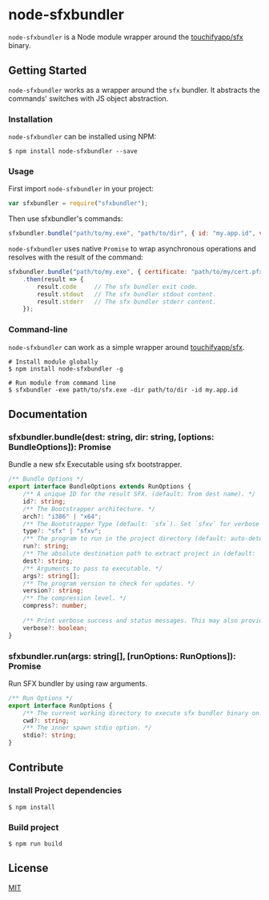 # node-sfxbundler

`node-sfxbundler` is a Node module wrapper around the [touchifyapp/sfx](https://github.com/touchifyapp/sfx) binary.

## Getting Started

`node-sfxbundler` works as a wrapper around the `sfx` bundler.
It abstracts the commands' switches with JS object abstraction.

### Installation

`node-sfxbundler` can be installed using NPM:

```shell
$ npm install node-sfxbundler --save
```

### Usage

First import `node-sfxbundler` in your project:

```javascript
var sfxbundler = require("sfxbundler");
```

Then use sfxbundler's commands:

```javascript
sfxbundler.bundle("path/to/my.exe", "path/to/dir", { id: "my.app.id", version: "1.2.3", arch: "i386" });
```

`node-sfxbundler` uses native `Promise` to wrap asynchronous operations and resolves with the result of the command:

```javascript
sfxbundler.bundle("path/to/my.exe", { certificate: "path/to/my/cert.pfx", password: "*******" });
	.then(result => {
		result.code 	// The sfx bundler exit code.
		result.stdout 	// The sfx bundler stdout content.
		result.stderr	// The sfx bundler stderr content.
	});
```

### Command-line

`node-sfxbundler` can work as a simple wrapper around [touchifyapp/sfx](https://github.com/touchifyapp/sfx).

```shell
# Install module globally
$ npm install node-sfxbundler -g

# Run module from command line
$ sfxbundler -exe path/to/sfx.exe -dir path/to/dir -id my.app.id
```

## Documentation

### sfxbundler.bundle(dest: string, dir: string, [options: BundleOptions]): Promise<RunResult>

Bundle a new sfx Executable using sfx bootstrapper.

```typescript
/** Bundle Options */
export interface BundleOptions extends RunOptions {
    /** A unique ID for the result SFX. (default: from dest name). */
    id?: string;
    /** The Bootstrapper architecture. */
    arch?: "i386" | "x64";
    /** The Bootstrapper Type (default: `sfx`). Set `sfxv` for verbose extraction. */
    type?: "sfx" | "sfxv";
    /** The program to run in the project directory (default: auto-detect). */
    run?: string;
    /** The absolute destination path to extract project in (default: `${os.tempdir()}/${id}`). */
    dest?: string;
    /** Arguments to pass to executable. */
    args?: string[];
    /** The program version to check for updates. */
    version?: string;
    /** The compression level. */
    compress?: number;
    
    /** Print verbose success and status messages. This may also provide slightly more information on error. */
    verbose?: boolean;
}
```

### sfxbundler.run(args: string[], [runOptions: RunOptions]): Promise<RunResult>

Run SFX bundler by using raw arguments.

```typescript
/** Run Options */
export interface RunOptions {
    /** The current working directory to execute sfx bundler binary on. */
    cwd?: string;
    /** The inner spawn stdio option. */
    stdio?: string;
}
```

## Contribute

### Install Project dependencies

```shell
$ npm install
```

### Build project

```shell
$ npm run build
```

## License

[MIT](https://github.com/touchifyapp/node-sfxbundler/blob/master/LICENSE)